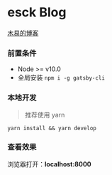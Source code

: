 # esck Blog

[木易的博客](https://blog.547210875.xyz/)

### 前置条件

- Node >= v10.0
- 全局安装 `npm i -g gatsby-cli`

### 本地开发

> 推荐使用 yarn

`yarn install && yarn develop`

### 查看效果

浏览器打开：**localhost:8000**
